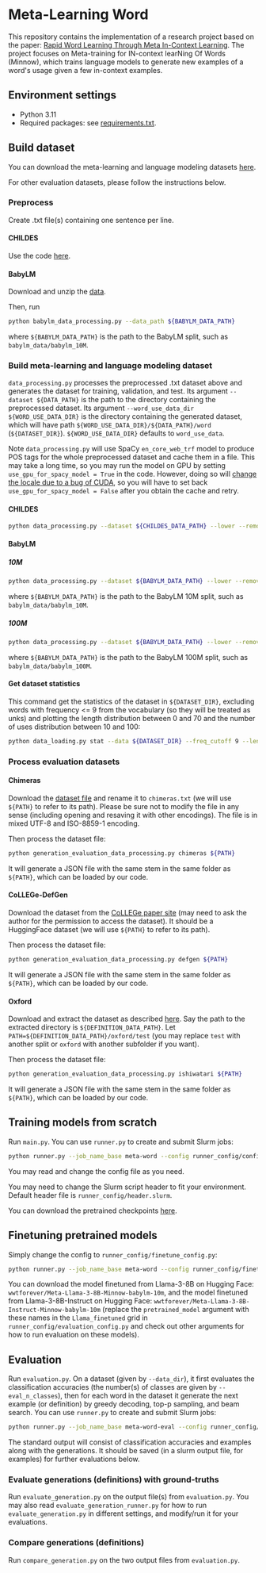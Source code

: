 # Meta-Learning Word

This repository contains the implementation of a research project based on the paper: [Rapid Word Learning Through Meta In-Context Learning](https://arxiv.org/abs/2502.14791). The project focuses on Meta-training for IN-context learNing Of Words (Minnow), which trains language models to generate new examples of a word's usage given a few in-context examples.

## Environment settings

* Python 3.11
* Required packages: see [requirements.txt](requirements.txt).

## Build dataset

You can download the meta-learning and language modeling datasets [here](https://drive.google.com/file/d/1-7nDfNB5xq7JswRc2FhUOwItA8yCS63R/view?usp=sharing).

For other evaluation datasets, please follow the instructions below.

### Preprocess

Create .txt file(s) containing one sentence per line.

#### CHILDES

Use the code [here](https://github.com/wwt17/lm-povstim-with-childes/tree/master/data/CHILDES).

#### BabyLM

Download and unzip the [data](https://github.com/babylm/babylm.github.io/raw/main/babylm_data.zip).

Then, run
```bash
python babylm_data_processing.py --data_path ${BABYLM_DATA_PATH}
```
where `${BABYLM_DATA_PATH}` is the path to the BabyLM split, such as `babylm_data/babylm_10M`.

### Build meta-learning and language modeling dataset

`data_processing.py` processes the preprocessed .txt dataset above and generates the dataset for training, validation, and test. Its argument `--dataset ${DATA_PATH}` is the path to the directory containing the preprocessed dataset. Its argument `--word_use_data_dir ${WORD_USE_DATA_DIR}` is the directory containing the generated dataset, which will have path `${WORD_USE_DATA_DIR}/${DATA_PATH}/word` (`${DATASET_DIR}`). `${WORD_USE_DATA_DIR}` defaults to `word_use_data`.

Note `data_processing.py` will use SpaCy `en_core_web_trf` model to produce POS tags for the whole preprocessed dataset and cache them in a file. This may take a long time, so you may run the model on GPU by setting `use_gpu_for_spacy_model = True` in the code. However, doing so will [change the locale due to a bug of CUDA](https://github.com/explosion/spaCy/issues/11909), so you will have to set back `use_gpu_for_spacy_model = False` after you obtain the cache and retry.

#### CHILDES

```bash
python data_processing.py --dataset ${CHILDES_DATA_PATH} --lower --remove_sents_less_than_n_words 1 --plot_word_frequency --plot_pos --min_n_examples 5 --max_freq 200 --seed 0
```

#### BabyLM

##### 10M
```bash
python data_processing.py --dataset ${BABYLM_DATA_PATH} --lower --remove_sents_less_than_n_words 1 --remove_sents_longer_than_n_tokens 70 --plot_word_frequency --plot_pos --min_n_examples 5 --max_freq 15 --seed 0
```
where `${BABYLM_DATA_PATH}` is the path to the BabyLM 10M split, such as `babylm_data/babylm_10M`.

##### 100M
```bash
python data_processing.py --dataset ${BABYLM_DATA_PATH} --lower --remove_sents_less_than_n_words 1 --remove_sents_longer_than_n_tokens 70 --plot_word_frequency --plot_pos --min_n_examples 10 --max_freq 100 --split_ratio 96 2 2 --seed 0
```
where `${BABYLM_DATA_PATH}` is the path to the BabyLM 100M split, such as `babylm_data/babylm_100M`.

#### Get dataset statistics

This command get the statistics of the dataset in `${DATASET_DIR}`, excluding words with frequency <= 9 from the vocabulary (so they will be treated as unks) and plotting the length distribution between 0 and 70 and the number of uses distribution between 10 and 100:
```bash
python data_loading.py stat --data ${DATASET_DIR} --freq_cutoff 9 --length_range 0 70 --n_uses_range 10 100
```

### Process evaluation datasets

#### Chimeras
Download the [dataset file](https://github.com/NLPrinceton/ALaCarte/blob/master/data-chimeras/dataset.txt) and rename it to `chimeras.txt` (we will use `${PATH}` to refer to its path). Please be sure not to modify the file in any sense (including opening and resaving it with other encodings). The file is in mixed UTF-8 and ISO-8859-1 encoding.

Then process the dataset file:
```bash
python generation_evaluation_data_processing.py chimeras ${PATH}
```
It will generate a JSON file with the same stem in the same folder as `${PATH}`, which can be loaded by our code.

#### CoLLEGe-DefGen
Download the dataset from the [CoLLEGe paper site](https://college-concept-learning.github.io/) (may need to ask the author for the permission to access the dataset). It should be a HuggingFace dataset (we will use `${PATH}` to refer to its path).

Then process the dataset file:
```bash
python generation_evaluation_data_processing.py defgen ${PATH}
```
It will generate a JSON file with the same stem in the same folder as `${PATH}`, which can be loaded by our code.

#### Oxford
Download and extract the dataset as described [here](https://github.com/shonosuke/ishiwatari-naacl2019#download-dataset). Say the path to the extracted directory is `${DEFINITION_DATA_PATH}`. Let `PATH=${DEFINITION_DATA_PATH}/oxford/test` (you may replace `test` with another split or `oxford` with another subfolder if you want).

Then process the dataset file:
```bash
python generation_evaluation_data_processing.py ishiwatari ${PATH}
```
It will generate a JSON file with the same stem in the same folder as `${PATH}`, which can be loaded by our code.

## Training models from scratch

Run `main.py`. You can use `runner.py` to create and submit Slurm jobs:
```bash
python runner.py --job_name_base meta-word --config runner_config/config.py --run_name_flag name --submit
```

You may read and change the config file as you need.

You may need to change the Slurm script header to fit your environment. Default header file is `runner_config/header.slurm`.

You can download the pretrained checkpoints [here](https://drive.google.com/file/d/1btcqU6oCGXiLOBBzEVx2aUb_Hk3B-EFg/view?usp=sharing).

## Finetuning pretrained models

Simply change the config to `runner_config/finetune_config.py`:
```bash
python runner.py --job_name_base meta-word --config runner_config/finetune_config.py --run_name_flag name --submit
```

You can download the model finetuned from Llama-3-8B on Hugging Face: `wwtforever/Meta-Llama-3-8B-Minnow-babylm-10m`, and the model finetuned from Llama-3-8B-Instruct on Hugging Face: `wwtforever/Meta-Llama-3-8B-Instruct-Minnow-babylm-10m` (replace the `pretrained_model` argument with these names in the `Llama_finetuned` grid in `runner_config/evaluation_config.py` and check out other arguments for how to run evaluation on these models).

## Evaluation

Run `evaluation.py`. On a dataset (given by `--data_dir`), it first evaluates the classification accuracies (the number(s) of classes are given by `--eval_n_classes`), then for each word in the dataset it generate the next example (or definition) by greedy decoding, top-p sampling, and beam search. You can use `runner.py` to create and submit Slurm jobs:
```bash
python runner.py --job_name_base meta-word-eval --config runner_config/evaluation_config.py --submit
```
The standard output will consist of classification accuracies and examples along with the generations. It should be saved (in a slurm output file, for examples) for further evaluations below.

### Evaluate generations (definitions) with ground-truths
Run `evaluate_generation.py` on the output file(s) from `evaluation.py`. You may also read `evaluate_generation_runner.py` for how to run `evaluate_generation.py` in different settings, and modify/run it for your evaluations.


### Compare generations (definitions)
Run `compare_generation.py` on the two output files from `evaluation.py`.
